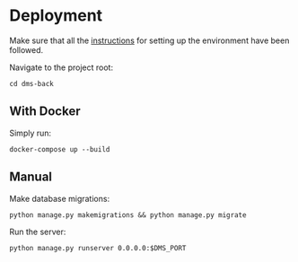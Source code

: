 # Deployment

Make sure that all the [instructions](environment.md) for setting up the environment have been followed.

Navigate to the project root:
```shell script
cd dms-back
```

## With Docker

Simply run:
```shell script
docker-compose up --build
```

## Manual

Make database migrations:
```shell script
python manage.py makemigrations && python manage.py migrate
```

Run the server:
```shell script
python manage.py runserver 0.0.0.0:$DMS_PORT
```